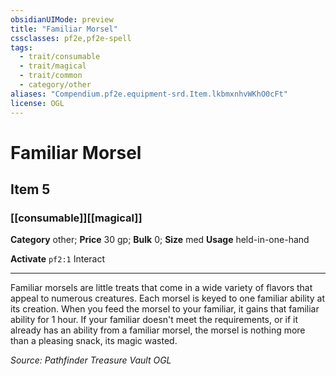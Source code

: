 ```yaml
---
obsidianUIMode: preview
title: "Familiar Morsel"
cssclasses: pf2e,pf2e-spell
tags:
  - trait/consumable
  - trait/magical
  - trait/common
  - category/other
aliases: "Compendium.pf2e.equipment-srd.Item.lkbmxnhvWKhO0cFt"
license: OGL
---
```

# Familiar Morsel
## Item 5
### [[consumable]][[magical]]

**Category** other; 
**Price** 30 gp; 
**Bulk** 0; **Size** med
**Usage** held-in-one-hand

**Activate** `pf2:1` Interact

* * *

Familiar morsels are little treats that come in a wide variety of flavors that appeal to numerous creatures. Each morsel is keyed to one familiar ability at its creation. When you feed the morsel to your familiar, it gains that familiar ability for 1 hour. If your familiar doesn't meet the requirements, or if it already has an ability from a familiar morsel, the morsel is nothing more than a pleasing snack, its magic wasted.

*Source: Pathfinder Treasure Vault*
*OGL*
